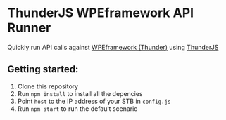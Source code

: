 # ThunderJS WPEframework API Runner

Quickly run API calls against
[WPEframework (Thunder)](https://github.com/WebPlatformForEmbedded/Thunder/) using [ThunderJS](https://github.com/WebPlatformForEmbedded/ThunderJS)
## Getting started:

1. Clone this repository
2. Run `npm install` to install all the depencies
3. Point `host` to the IP address of your STB in `config.js`
4. Run `npm start` to run the default scenario
